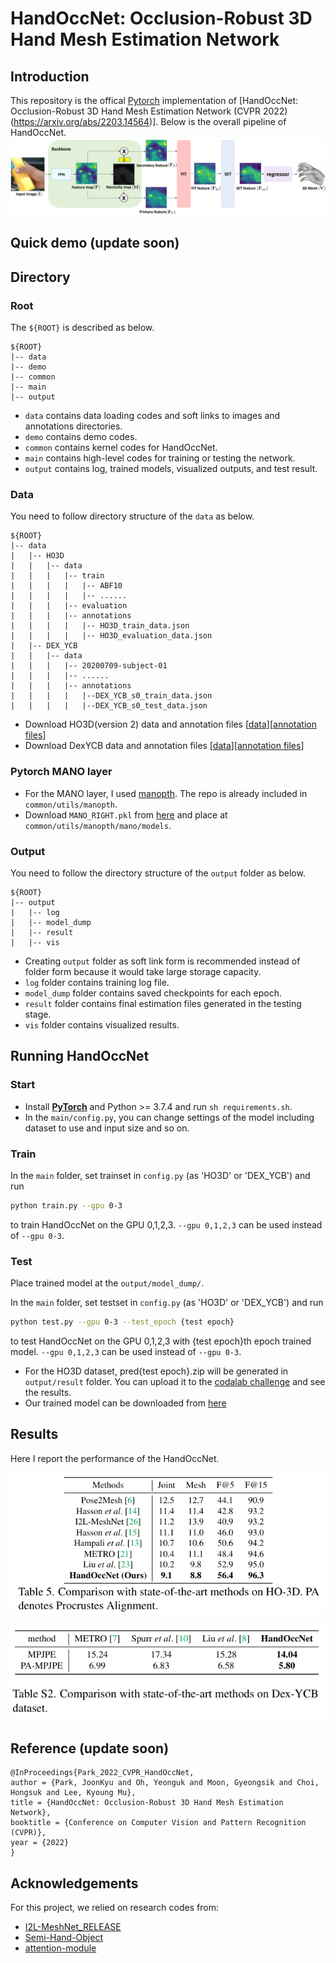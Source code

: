 # HandOccNet: Occlusion-Robust 3D Hand Mesh Estimation Network

## Introduction
This repository is the offical [Pytorch](https://pytorch.org/) implementation of [HandOccNet: Occlusion-Robust 3D Hand Mesh Estimation Network (CVPR 2022)(https://arxiv.org/abs/2203.14564)]. Below is the overall pipeline of HandOccNet.
![overall pipeline](./asset/model.png)

## Quick demo (update soon)

## Directory
### Root  
The `${ROOT}` is described as below.  
```  
${ROOT}  
|-- data  
|-- demo
|-- common  
|-- main  
|-- output  
```  
* `data` contains data loading codes and soft links to images and annotations directories.  
* `demo` contains demo codes.
* `common` contains kernel codes for HandOccNet.  
* `main` contains high-level codes for training or testing the network.  
* `output` contains log, trained models, visualized outputs, and test result.  

### Data  
You need to follow directory structure of the `data` as below.  
```  
${ROOT}  
|-- data  
|   |-- HO3D
|   |   |-- data
|   |   |   |-- train
|   |   |   |   |-- ABF10
|   |   |   |   |-- ......
|   |   |   |-- evaluation
|   |   |   |-- annotations
|   |   |   |   |-- HO3D_train_data.json
|   |   |   |   |-- HO3D_evaluation_data.json
|   |-- DEX_YCB
|   |   |-- data
|   |   |   |-- 20200709-subject-01
|   |   |   |-- ......
|   |   |   |-- annotations
|   |   |   |   |--DEX_YCB_s0_train_data.json
|   |   |   |   |--DEX_YCB_s0_test_data.json
``` 
* Download HO3D(version 2) data and annotation files [[data](https://www.tugraz.at/institute/icg/research/team-lepetit/research-projects/hand-object-3d-pose-annotation/)][[annotation files](https://drive.google.com/drive/folders/1pmRpgv38PXvlLOODtoxpTYnIpYTkNV6b?usp=sharing)]
* Download DexYCB data and annotation files [[data](https://dex-ycb.github.io/)][[annotation files](https://drive.google.com/drive/folders/1pmRpgv38PXvlLOODtoxpTYnIpYTkNV6b?usp=sharing)] 

### Pytorch MANO layer
* For the MANO layer, I used [manopth](https://github.com/hassony2/manopth). The repo is already included in `common/utils/manopth`.
* Download `MANO_RIGHT.pkl` from [here](https://mano.is.tue.mpg.de/) and place at `common/utils/manopth/mano/models`.

### Output  
You need to follow the directory structure of the `output` folder as below.  
```  
${ROOT}  
|-- output  
|   |-- log  
|   |-- model_dump  
|   |-- result  
|   |-- vis  
```  
* Creating `output` folder as soft link form is recommended instead of folder form because it would take large storage capacity.  
* `log` folder contains training log file.  
* `model_dump` folder contains saved checkpoints for each epoch.  
* `result` folder contains final estimation files generated in the testing stage.  
* `vis` folder contains visualized results.  

## Running HandOccNet
### Start  
* Install **[PyTorch](https://pytorch.org)** and Python >= 3.7.4 and run `sh requirements.sh`.
* In the `main/config.py`, you can change settings of the model including dataset to use and input size and so on.  

### Train  
In the `main` folder, set trainset in `config.py` (as 'HO3D' or 'DEX_YCB') and run  
```bash  
python train.py --gpu 0-3
```  
to train HandOccNet on the GPU 0,1,2,3. `--gpu 0,1,2,3` can be used instead of `--gpu 0-3`.

### Test  
Place trained model at the `output/model_dump/`.
  
In the `main` folder, set testset in `config.py` (as 'HO3D' or 'DEX_YCB') and run  
```bash  
python test.py --gpu 0-3 --test_epoch {test epoch}  
```  
to test HandOccNet on the GPU 0,1,2,3 with {test epoch}th epoch trained model. `--gpu 0,1,2,3` can be used instead of `--gpu 0-3`.

* For the HO3D dataset, pred{test epoch}.zip will be generated in `output/result` folder. You can upload it to the [codalab challenge](https://competitions.codalab.org/competitions/22485) and see the results.
* Our trained model can be downloaded from [here](https://drive.google.com/drive/folders/1OlyV-qbzOmtQYdzV6dbQX4OtAU5ajBOa?usp=sharing)

## Results  
Here I report the performance of the HandOccNet.
<p align="center">
<img src="asset/comparison_sota_HO3D.png">
</p>

<p align="center">
<img src="asset/comparison_sota_DexYCB.png">
</p>

## Reference (update soon) 
```  
@InProceedings{Park_2022_CVPR_HandOccNet,  
author = {Park, JoonKyu and Oh, Yeonguk and Moon, Gyeongsik and Choi, Hongsuk and Lee, Kyoung Mu},  
title = {HandOccNet: Occlusion-Robust 3D Hand Mesh Estimation Network},  
booktitle = {Conference on Computer Vision and Pattern Recognition (CVPR)},  
year = {2022}  
}  
```
## Acknowledgements
For this project, we relied on research codes from:
* [I2L-MeshNet_RELEASE](https://github.com/mks0601/I2L-MeshNet_RELEASE)
* [Semi-Hand-Object](https://github.com/stevenlsw/Semi-Hand-Object)
* [attention-module](https://github.com/Jongchan/attention-module)